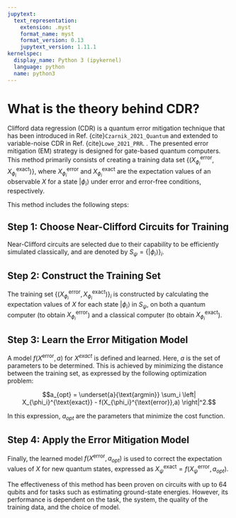 ```yaml
---
jupytext:
  text_representation:
    extension: .myst
    format_name: myst
    format_version: 0.13
    jupytext_version: 1.11.1
kernelspec:
  display_name: Python 3 (ipykernel)
  language: python
  name: python3
---
```


# What is the theory behind CDR?

Clifford data regression (CDR) is a quantum error mitigation technique that has been introduced in Ref. {cite}`Czarnik_2021_Quantum` and extended to variable-noise CDR in Ref. {cite}`Lowe_2021_PRR`.
. The presented error mitigation (EM) strategy is designed for gate-based quantum computers. This method primarily consists of creating a training data set $\{(X_{\phi_i}^{\text{error}}, X_{\phi_i}^{\text{exact}})\}$, where $X_{\phi_i}^{\text{error}}$ and $X_{\phi_i}^{\text{exact}}$ are the expectation values of an observable $X$ for a state $|\phi_i\rangle$ under error and error-free conditions, respectively. 

This method includes the following steps:

## Step 1: Choose Near-Clifford Circuits for Training

Near-Clifford circuits are selected due to their capability to be efficiently simulated classically, and are denoted by $S_\psi=\{|\phi_i\rangle\}_i$.

## Step 2: Construct the Training Set 

The training set $\{(X_{\phi_i}^{\text{error}}, X_{\phi_i}^{\text{exact}})\}_i$ is constructed by calculating the expectation values of $X$ for each state $|\phi_i\rangle$ in $S_\psi$, on both a quantum computer (to obtain $X_{\phi_i}^{\text{error}}$) and a classical computer (to obtain $X_{\phi_i}^{\text{exact}}$).

## Step 3: Learn the Error Mitigation Model

A model $f(X^{\text{error}}, a)$ for $X^{exact}$ is defined and learned. Here, $a$ is the set of parameters to be determined. This is achieved by minimizing the distance between the training set, as expressed by the following optimization problem:

$$a_{opt} = \underset{a}{\text{argmin}} \sum_i \left| X_{\phi_i}^{\text{exact}} - f(X_{\phi_i}^{\text{error}},a) \right|^2.$$

In this expression, $a_{opt}$ are the parameters that minimize the cost function.

## Step 4: Apply the Error Mitigation Model

Finally, the learned model $f(X^{\text{error}}, a_{opt})$ is used to correct the expectation values of $X$ for new quantum states, expressed as $X_\psi^{\text{exact}} = f(X_\psi^{\text{error}}, a_{opt})$.

The effectiveness of this method has been proven on circuits with up to 64 qubits and for tasks such as estimating ground-state energies. However, its performance is dependent on the task, the system, the quality of the training data, and the choice of model.

